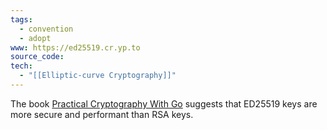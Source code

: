 ```yaml
---
tags:
  - convention
  - adopt
www: https://ed25519.cr.yp.to
source_code: 
tech:
  - "[[Elliptic-curve Cryptography]]"
---
```

The book [Practical Cryptography With Go](https://leanpub.com/gocrypto/read#leanpub-auto-chapter-5-digital-signatures) suggests that ED25519 keys are more secure and performant than RSA keys.